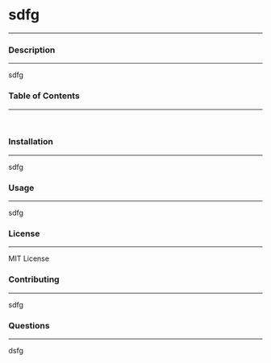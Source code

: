 
# sdfg
_____________________________

### Description
_____________________________
sdfg

### Table of Contents
_____________________________
<br/>

### Installation
_____________________________
sdfg

### Usage
_____________________________
sdfg

### License
_____________________________
MIT License

### Contributing
_____________________________
sdfg

### Questions
_____________________________
dsfg

